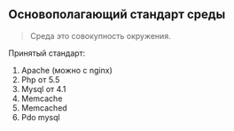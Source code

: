 ## Основополагающий стандарт среды

> Среда это совокупность окружения.

Принятый стандарт:
1. Apache (можно с nginx)
2. Php от 5.5
3. Mysql от 4.1
4. Memcache
5. Memcached
6. Pdo mysql